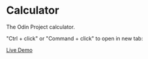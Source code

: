 # Calculator

The Odin Project calculator.

"Ctrl + click" or "Command + click" to open in new tab:

[Live Demo](https://itswona.github.io/calculator/)

